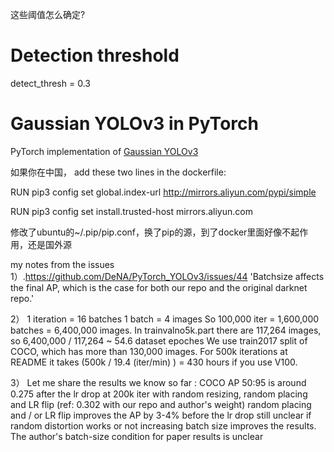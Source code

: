 这些阈值怎么确定?
# Detection threshold
detect_thresh = 0.3


# Gaussian YOLOv3 in PyTorch
PyTorch implementation of [Gaussian YOLOv3](https://arxiv.org/abs/1904.04620)

如果你在中国， add these two lines in the dockerfile:

RUN pip3 config set global.index-url http://mirrors.aliyun.com/pypi/simple

RUN pip3 config set install.trusted-host mirrors.aliyun.com

修改了ubuntu的~/.pip/pip.conf，换了pip的源，到了docker里面好像不起作用，还是国外源


my notes from the issues
1）.https://github.com/DeNA/PyTorch_YOLOv3/issues/44
'Batchsize affects the final AP, which is the case for both our repo and the original darknet repo.'


2）
1 iteration = 16 batches
1 batch = 4 images
So 100,000 iter = 1,600,000 batches = 6,400,000 images. In trainvalno5k.part there are 117,264 images, so 6,400,000 / 117,264 ~ 54.6 dataset epoches
We use train2017 split of COCO, which has more than 130,000 images.
For 500k iterations at README it takes (500k / 19.4 (iter/min) ) = 430 hours if you use V100.

3）
Let me share the results we know so far :
COCO AP 50:95 is around 0.275 after the lr drop at 200k iter with random resizing, random placing and LR flip (ref: 0.302 with our repo and author's weight)
random placing and / or LR flip improves the AP by 3-4% before the lr drop
still unclear if random distortion works or not
increasing batch size improves the results. The author's batch-size condition for paper results is unclear

